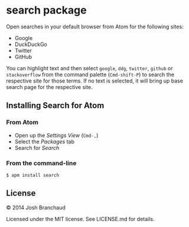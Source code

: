 # search package

Open searches in your default browser from Atom for the following sites:

- Google
- DuckDuckGo
- Twitter
- GitHub

You can highlight text and then select `google`, `ddg`, `twitter`, `github` or `stackoverflow` from the command palette (`Cmd-shift-P`) to search the respective site for those terms. If no text is selected, it will bring up base search page for the respective site.

<!-- screenshot/gif -->

## Installing Search for Atom

### From Atom

- Open up the *Settings View* (`Cmd-,`)
- Select the *Packages* tab
- Search for *Search*

### From the command-line

    $ apm install search

## License

&copy; 2014 Josh Branchaud

Licensed under the MIT license. See LICENSE.md for details.
